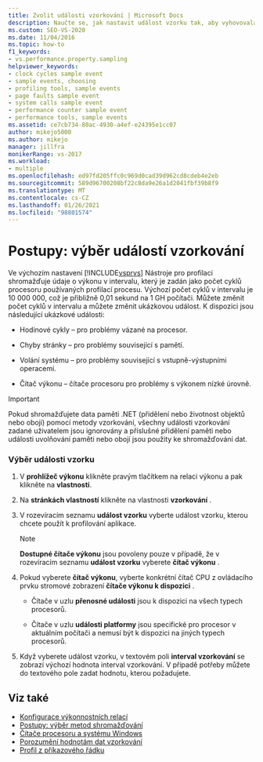 ```yaml
---
title: Zvolit události vzorkování | Microsoft Docs
description: Naučte se, jak nastavit událost vzorku tak, aby vyhovovala vašim potřebám, a nastavit počet cyklů mezi ukázkami. K dostupným událostem patří časové cykly a chyby stránek.
ms.custom: SEO-VS-2020
ms.date: 11/04/2016
ms.topic: how-to
f1_keywords:
- vs.performance.property.sampling
helpviewer_keywords:
- clock cycles sample event
- sample events, choosing
- profiling tools, sample events
- page faults sample event
- system calls sample event
- performance counter sample event
- performance tools, sample events
ms.assetid: ce7cb734-80ac-4930-a4ef-e24395e1cc07
author: mikejo5000
ms.author: mikejo
manager: jillfra
monikerRange: vs-2017
ms.workload:
- multiple
ms.openlocfilehash: ed97fd205ffc0c969d0cad39d962cd8cdeb4e2eb
ms.sourcegitcommit: 589d96700208bf22c8da9e26a1d2041fbf39b8f9
ms.translationtype: MT
ms.contentlocale: cs-CZ
ms.lasthandoff: 01/26/2021
ms.locfileid: "98801574"
---
```

# <a name="how-to-choose-sampling-events"></a>Postupy: výběr událostí vzorkování
Ve výchozím nastavení [!INCLUDE[vsprvs](../code-quality/includes/vsprvs_md.md)] Nástroje pro profilaci shromažďuje údaje o výkonu v intervalu, který je zadán jako počet cyklů procesoru používaných profilací procesu. Výchozí počet cyklů v intervalu je 10 000 000, což je přibližně 0,01 sekund na 1 GH počítači. Můžete změnit počet cyklů v intervalu a můžete změnit ukázkovou událost. K dispozici jsou následující ukázkové události:

- Hodinové cykly – pro problémy vázané na procesor.

- Chyby stránky – pro problémy související s pamětí.

- Volání systému – pro problémy související s vstupně-výstupními operacemi.

- Čítač výkonu – čítače procesoru pro problémy s výkonem nízké úrovně.

> [!IMPORTANT]
> Pokud shromažďujete data paměti .NET (přidělení nebo životnost objektů nebo obojí) pomocí metody vzorkování, všechny události vzorkování zadané uživatelem jsou ignorovány a příslušné přidělení paměti nebo události uvolňování paměti nebo obojí jsou použity ke shromažďování dat.

### <a name="to-select-a-sample-event"></a>Výběr události vzorku

1. V **prohlížeč výkonu** klikněte pravým tlačítkem na relaci výkonu a pak klikněte na **vlastnosti**.

2. Na **stránkách vlastností** klikněte na vlastnosti **vzorkování** .

3. V rozevíracím seznamu **událost vzorku** vyberte událost vzorku, kterou chcete použít k profilování aplikace.

    > [!NOTE]
    > **Dostupné čítače výkonu** jsou povoleny pouze v případě, že v rozevíracím seznamu **událost vzorku** vyberete **čítač výkonu** .

4. Pokud vyberete **čítač výkonu**, vyberte konkrétní čítač CPU z ovládacího prvku stromové zobrazení **čítače výkonu k dispozici** .

    - Čítače v uzlu **přenosné události** jsou k dispozici na všech typech procesorů.

    - Čítače v uzlu **události platformy** jsou specifické pro procesor v aktuálním počítači a nemusí být k dispozici na jiných typech procesorů.

5. Když vyberete událost vzorku, v textovém poli **interval vzorkování** se zobrazí výchozí hodnota interval vzorkování. V případě potřeby můžete do textového pole zadat hodnotu, kterou požadujete.

## <a name="see-also"></a>Viz také
- [Konfigurace výkonnostních relací](../profiling/configuring-performance-sessions.md)
- [Postupy: výběr metod shromažďování](../profiling/how-to-choose-collection-methods.md)
- [Čítače procesoru a systému Windows](../profiling/cpu-and-windows-counters.md)
- [Porozumění hodnotám dat vzorkování](../profiling/understanding-sampling-data-values.md)
- [Profil z příkazového řádku](../profiling/using-the-profiling-tools-from-the-command-line.md)
